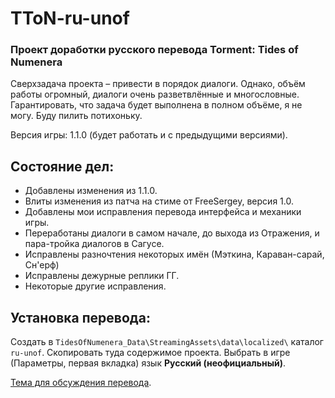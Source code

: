 TToN-ru-unof
=============

### Проект доработки русского перевода Torment: Tides of Numenera

Сверхзадача проекта – привести в порядок диалоги. Однако, объём работы огромный, диалоги очень разветвлённые и многословные. Гарантировать, что задача будет выполнена в полном объёме, я не могу. Буду пилить потихоньку.

Версия игры: 1.1.0 (будет работать и с предыдущими версиями).

Состояние дел:
--------------
- Добавлены изменения из 1.1.0.
- Влиты изменения из патча на стиме от FreeSergey, версия 1.0.
- Добавлены мои исправления перевода интерфейса и механики игры.
- Переработаны диалоги в самом начале, до выхода из Отражения, и пара-тройка диалогов в Сагусе.
- Исправлены разночтения некоторых имён (Мэткина, Караван-сарай, Сн'ерф)
- Исправлены дежурные реплики ГГ.
- Некоторые другие исправления.

Установка перевода:
-------------------
Создать в `TidesOfNumenera_Data\StreamingAssets\data\localized\` каталог `ru-unof`. Скопировать туда содержимое проекта.
Выбрать в игре (Параметры, первая вкладка) язык **Русский (неофициальный)**.

[Тема для обсуждения перевода](https://arcanecoast.ru/forum/viewtopic.php?f=8&t=1040).

